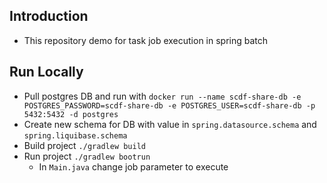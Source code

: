 Introduction
------------
- This repository demo for task job execution in spring batch

Run Locally
------------
- Pull postgres DB and run with ```docker run --name scdf-share-db -e POSTGRES_PASSWORD=scdf-share-db -e POSTGRES_USER=scdf-share-db -p 5432:5432 -d postgres```
- Create new schema for DB with value in ```spring.datasource.schema``` and ```spring.liquibase.schema```
- Build project ```./gradlew build```
- Run project ```./gradlew bootrun```
  - In ```Main.java``` change job parameter to execute